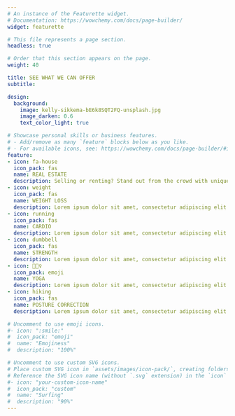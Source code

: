 ```yaml
---
# An instance of the Featurette widget.
# Documentation: https://wowchemy.com/docs/page-builder/
widget: featurette

# This file represents a page section.
headless: true

# Order that this section appears on the page.
weight: 40

title: SEE WHAT WE CAN OFFER
subtitle:

design:
  background:
    image: kelly-sikkema-bE6k8SQT2FQ-unsplash.jpg
    image_darken: 0.6
    text_color_light: true

# Showcase personal skills or business features.
# - Add/remove as many `feature` blocks below as you like.
# - For available icons, see: https://wowchemy.com/docs/page-builder/#icons
feature:
- icon: fa-house
  icon_pack: fas
  name: REAL ESTATE
  description: Selling or renting? Stand out from the crowd with unique perspectives offered by aerial photos and videos.  
- icon: weight
  icon_pack: fas
  name: WEIGHT LOSS
  description: Lorem ipsum dolor sit amet, consectetur adipiscing elit. Proin eu sem vehicula, mattis ipsum et, dapibus magna.
- icon: running
  icon_pack: fas
  name: CARDIO
  description: Lorem ipsum dolor sit amet, consectetur adipiscing elit. Proin eu sem vehicula, mattis ipsum et, dapibus magna.
- icon: dumbbell
  icon_pack: fas
  name: STRENGTH
  description: Lorem ipsum dolor sit amet, consectetur adipiscing elit. Proin eu sem vehicula, mattis ipsum et, dapibus magna.
- icon: 🧘🏼‍♀️
  icon_pack: emoji
  name: YOGA
  description: Lorem ipsum dolor sit amet, consectetur adipiscing elit. Proin eu sem vehicula, mattis ipsum et, dapibus magna.
- icon: hiking
  icon_pack: fas
  name: POSTURE CORRECTION
  description: Lorem ipsum dolor sit amet, consectetur adipiscing elit. Proin eu sem vehicula, mattis ipsum et, dapibus magna.  

# Uncomment to use emoji icons.
#- icon: ":smile:"
#  icon_pack: "emoji"
#  name: "Emojiness"
#  description: "100%"  

# Uncomment to use custom SVG icons.
# Place custom SVG icon in `assets/images/icon-pack/`, creating folders if necessary.
# Reference the SVG icon name (without `.svg` extension) in the `icon` field.
#- icon: "your-custom-icon-name"
#  icon_pack: "custom"
#  name: "Surfing"
#  description: "90%"
---
```


